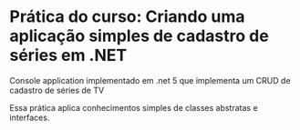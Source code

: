 # Prática do curso: Criando uma aplicação simples de cadastro de séries em .NET

Console application implementado em .net 5 que implementa um CRUD de cadastro de séries de TV

Essa prática aplica conhecimentos simples de classes abstratas e interfaces.